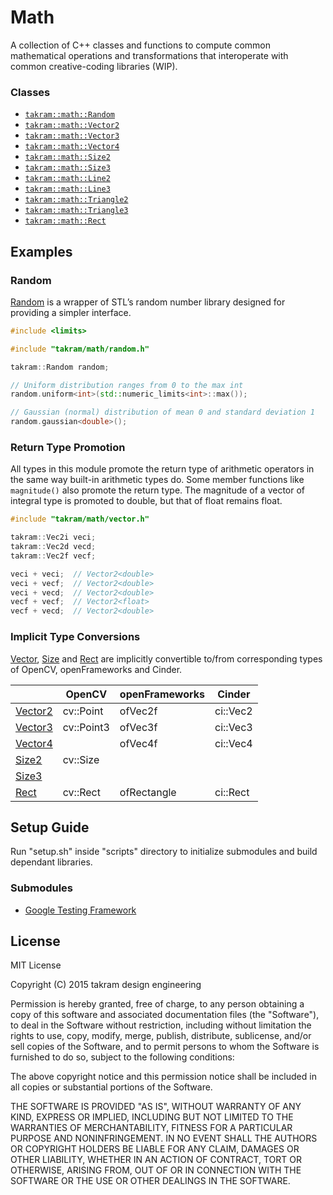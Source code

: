 Math
====

A collection of C++ classes and functions to compute common mathematical operations and transformations that interoperate with common creative-coding libraries (WIP).

### Classes

- [`takram::math::Random`](src/takram/math/random.h)
- [`takram::math::Vector2`](src/takram/math/vector2.h)
- [`takram::math::Vector3`](src/takram/math/vector3.h)
- [`takram::math::Vector4`](src/takram/math/vector4.h)
- [`takram::math::Size2`](src/takram/math/size2.h)
- [`takram::math::Size3`](src/takram/math/size3.h)
- [`takram::math::Line2`](src/takram/math/line2.h)
- [`takram::math::Line3`](src/takram/math/line3.h)
- [`takram::math::Triangle2`](src/takram/math/triangle2.h)
- [`takram::math::Triangle3`](src/takram/math/triangle3.h)
- [`takram::math::Rect`](src/takram/math/rect.h)

## Examples

### Random

[Random](src/takram/math/random.h) is a wrapper of STL’s random number library designed for providing a simpler interface.

```cpp
#include <limits>

#include "takram/math/random.h"

takram::Random random;

// Uniform distribution ranges from 0 to the max int
random.uniform<int>(std::numeric_limits<int>::max());

// Gaussian (normal) distribution of mean 0 and standard deviation 1
random.gaussian<double>();
```

### Return Type Promotion

All types in this module promote the return type of arithmetic operators in the same way built-in arithmetic types do. Some member functions like `magnitude()` also promote the return type. The magnitude of a vector of integral type is promoted to double, but that of float remains float.

```cpp
#include "takram/math/vector.h"

takram::Vec2i veci;
takram::Vec2d vecd;
takram::Vec2f vecf;

veci + veci;  // Vector2<double>
veci + vecf;  // Vector2<double>
veci + vecd;  // Vector2<double>
vecf + vecf;  // Vector2<float>
vecf + vecd;  // Vector2<double>
```

### Implicit Type Conversions

[Vector](src/takram/math/vector.h), [Size](src/takram/math/size.h) and [Rect](src/takram/math/rect.h) are implicitly convertible to/from corresponding types of OpenCV, openFrameworks and Cinder.

| | OpenCV | openFrameworks | Cinder   
|---------|------------|----------------|----------
| [Vector2](src/takram/math/vector2.h) | cv::Point | ofVec2f | ci::Vec2 
| [Vector3](src/takram/math/vector3.h) | cv::Point3 | ofVec3f | ci::Vec3 
| [Vector4](src/takram/math/vector4.h) | | ofVec4f | ci::Vec4 
| [Size2](src/takram/math/size2.h) | cv::Size   | |          
| [Size3](src/takram/math/size3.h) | | |          
| [Rect](src/takram/math/rect.h) | cv::Rect | ofRectangle | ci::Rect 

## Setup Guide

Run "setup.sh" inside "scripts" directory to initialize submodules and build dependant libraries.

### Submodules

- [Google Testing Framework](https://chromium.googlesource.com/external/googletest)

## License

MIT License

Copyright (C) 2015 takram design engineering

Permission is hereby granted, free of charge, to any person obtaining a copy
of this software and associated documentation files (the "Software"), to deal
in the Software without restriction, including without limitation the rights
to use, copy, modify, merge, publish, distribute, sublicense, and/or sell
copies of the Software, and to permit persons to whom the Software is
furnished to do so, subject to the following conditions:

The above copyright notice and this permission notice shall be included in
all copies or substantial portions of the Software.

THE SOFTWARE IS PROVIDED "AS IS", WITHOUT WARRANTY OF ANY KIND, EXPRESS OR
IMPLIED, INCLUDING BUT NOT LIMITED TO THE WARRANTIES OF MERCHANTABILITY,
FITNESS FOR A PARTICULAR PURPOSE AND NONINFRINGEMENT. IN NO EVENT SHALL THE
AUTHORS OR COPYRIGHT HOLDERS BE LIABLE FOR ANY CLAIM, DAMAGES OR OTHER
LIABILITY, WHETHER IN AN ACTION OF CONTRACT, TORT OR OTHERWISE, ARISING FROM,
OUT OF OR IN CONNECTION WITH THE SOFTWARE OR THE USE OR OTHER DEALINGS IN
THE SOFTWARE.
